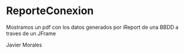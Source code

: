 # ReporteConexion
Mostramos un pdf con los datos generados por iReport de una BBDD a traves de un JFrame

Javier Morales
